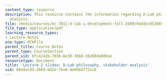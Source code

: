 ```yaml
---
content_type: resource
description: This resource contains the information regarding D-Lab philosophy, stakeholder
  analysis.
file: /media/courses/ec-701j-d-lab-i-development-fall-2009/66ddec953669b82e7be6de608d7751c6_MITEC_701JF09_lec02.pdf
file_type: application/pdf
learning_resource_types:
- Lecture Notes
ocw_type: OCWFile
parent_title: Course Notes
parent_type: CourseSection
parent_uid: bfc4142b-703b-6e39-38b0-36308da800ae
resourcetype: Document
title: 'Lecture 2 slides: D-Lab philosophy, stakeholder analysis'
uid: 66ddec95-3669-b82e-7be6-de608d7751c6
---
```

